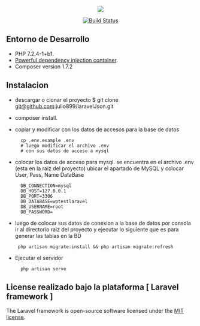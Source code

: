 <p align="center"><img src="https://laravel.com/assets/img/components/logo-laravel.svg"></p>

<p align="center">
<a href="https://travis-ci.org/laravel/framework"><img src="https://travis-ci.org/laravel/framework.svg" alt="Build Status"></a>
</p>

## Entorno de Desarrollo

- PHP 7.2.4-1+b1.
- [Powerful dependency injection container](https://laravel.com/docs/container).
- Composer version 1.7.2


## Instalacion
- descargar o clonar el proyecto 
    $ git clone git@github.com:julio899/laravelJson.git
- composer install.
- copiar y modificar con los datos de accesos para la base de datos

        cp .env.example .env
        # luego modificar el archivo .env
        # con sus datos de acceso a mysql
        
- colocar los datos de acceso para mysql.
    se encuentra en el archivo .env (esta en la raiz del proyecto)
    ubicar el apartado de MySQL y colocar  User, Pass, Name DataBase  
    
        DB_CONNECTION=mysql
        DB_HOST=127.0.0.1
        DB_PORT=3306
        DB_DATABASE=wptestlaravel
        DB_USERNAME=root
        DB_PASSWORD=
 - luego de colocar sus datos de conexion a la base de datos
   por consola ir al directorio raiz del proyecto y ejecutar lo siguiente
   que es para generar las tablas en la BD
        
        php artisan migrate:install && php artisan migrate:refresh

- Ejecutar el servidor

        php artisan serve

## License realizado bajo la plataforma [ Laravel framework ] 

The Laravel framework is open-source software licensed under the [MIT license](https://opensource.org/licenses/MIT).
